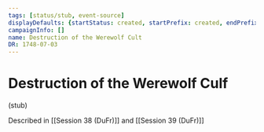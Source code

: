 ```yaml
---
tags: [status/stub, event-source]
displayDefaults: {startStatus: created, startPrefix: created, endPrefix: destroyed, endStatus: destroyed}
campaignInfo: []
name: Destruction of the Werewolf Cult
DR: 1748-07-03
---
```

# Destruction of the Werewolf Culf

(stub)

Described in [[Session 38 (DuFr)]] and [[Session 39 (DuFr)]]
